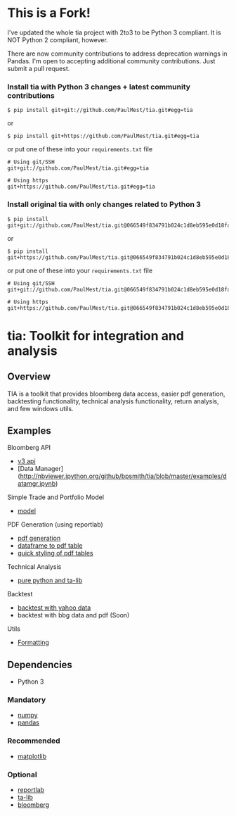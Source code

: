 # This is a Fork!
I've updated the whole tia project with 2to3 to be Python 3 compliant. It is NOT Python 2 compliant, however.

There are now community contributions to address deprecation warnings in Pandas. I'm open to accepting additional community contributions. Just submit a pull request.

### Install tia with Python 3 changes + latest community contributions
```
$ pip install git+git://github.com/PaulMest/tia.git#egg=tia
```
or
```
$ pip install git+https://github.com/PaulMest/tia.git#egg=tia
```
or put one of these into your `requirements.txt` file
```
# Using git/SSH
git+git://github.com/PaulMest/tia.git#egg=tia

# Using https
git+https://github.com/PaulMest/tia.git#egg=tia
```

### Install original tia with only changes related to Python 3
```
$ pip install git+git://github.com/PaulMest/tia.git@066549f834791b024c1d8eb595e0d18fa1e3c1c5#egg=tia
```
or
```
$ pip install git+https://github.com/PaulMest/tia.git@066549f834791b024c1d8eb595e0d18fa1e3c1c5#egg=tia
```
or put one of these into your `requirements.txt` file
```
# Using git/SSH
git+git://github.com/PaulMest/tia.git@066549f834791b024c1d8eb595e0d18fa1e3c1c5#egg=tia

# Using https
git+https://github.com/PaulMest/tia.git@066549f834791b024c1d8eb595e0d18fa1e3c1c5#egg=tia
```


# tia: Toolkit for integration and analysis

## Overview
TIA is a toolkit that provides bloomberg data access, easier pdf generation, backtesting functionality,
technical analysis functionality, return analysis, and few windows utils.

## Examples

Bloomberg API
- [v3 api](http://nbviewer.ipython.org/github/bpsmith/tia/blob/master/examples/v3api.ipynb)
- [Data Manager] (http://nbviewer.ipython.org/github/bpsmith/tia/blob/master/examples/datamgr.ipynb)

Simple Trade and Portfolio Model
- [model](http://nbviewer.ipython.org/github/bpsmith/tia/blob/master/examples/model_usage.ipynb)

PDF Generation (using reportlab)
- [pdf generation](http://nbviewer.ipython.org/github/bpsmith/tia/blob/master/examples/rlab_usage.ipynb)
- [dataframe to pdf table](http://nbviewer.ipython.org/github/bpsmith/tia/blob/master/examples/rlab_table_example.ipynb)
- [quick styling of pdf tables](http://nbviewer.ipython.org/github/bpsmith/tia/blob/master/examples/rlab_table_style.ipynb)

Technical Analysis
- [pure python and ta-lib](http://nbviewer.ipython.org/github/bpsmith/tia/blob/master/examples/ta.ipynb)

Backtest
- [backtest with yahoo data](http://nbviewer.ipython.org/github/bpsmith/tia/blob/master/examples/backtest.ipynb)
- backtest with bbg data and pdf (Soon)

Utils
- [Formatting](http://nbviewer.ipython.org/github/bpsmith/tia/blob/master/examples/fmt.ipynb)


## Dependencies
- Python 3

### Mandatory
- [numpy](http://www.numpy.org/)
- [pandas](http://pandas.pydata.org/)

### Recommended
- [matplotlib](http://matplotlib.sourceforge.net)

### Optional
- [reportlab](http://www.reportlab.com/)
- [ta-lib](http://mrjbq7.github.io/ta-lib/)
- [bloomberg](http://www.bloomberglabs.com/api/libraries/)
